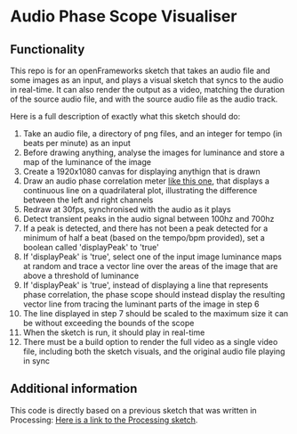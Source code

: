# Audio Phase Scope Visualiser

## Functionality

This repo is for an openFrameworks sketch that takes an audio file and some images as an input, and plays a visual sketch that syncs to the audio in real-time. It can also render the output as a video, matching the duration of the source audio file, and with the source audio file as the audio track. 

Here is a full description of exactly what this sketch should do:

1. Take an audio file, a directory of png files, and an integer for tempo (in beats per minute) as an input
2. Before drawing anything, analyse the images for luminance and store a map of the luminance of the image
3. Create a 1920x1080 canvas for displaying anythign that is drawn
4. Draw an audio phase correlation meter [like this one](https://images.squarespace-cdn.com/content/v1/61362d681567f64bc6563ba1/e9b8e575-1264-41f4-92e7-71d2be395ba1/PCM-gif.gif?format=750w0), that displays a continuous line on a quadrilateral plot, illustrating the difference between the left and right channels
5. Redraw at 30fps, synchronised with the audio as it plays
6. Detect transient peaks in the audio signal between 100hz and 700hz
7. If a peak is detected, and there has not been a peak detected for a minimum of half a beat (based on the tempo/bpm provided), set a boolean called 'displayPeak' to 'true'
8. If 'displayPeak' is 'true', select one of the input image luminance maps at random and trace a vector line over the areas of the image that are above a threshold of luminance
9. If 'displayPeak' is 'true', instead of displaying a line that represents phase correlation, the phase scope should instead display the resulting vector line from tracing the luminant parts of the image in step 6
10. The line displayed in step 7 should be scaled to the maximum size it can be without exceeding the bounds of the scope
11. When the sketch is run, it should play in real-time
12. There must be a build option to render the full video as a single video file, including both the sketch visuals, and the original audio file playing in sync

## Additional information

This code is directly based on a previous sketch that was written in Processing: [Here is a link to the Processing sketch](https://github.com/ChewyJetpack/phasescope-ai-visualiser/blob/main/processing/sketch).
